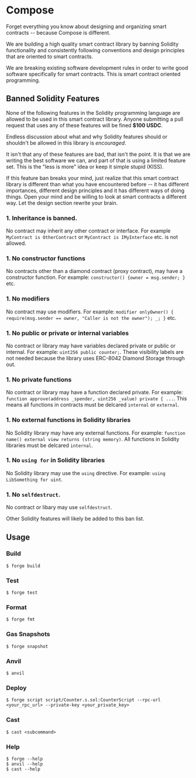 # Compose

Forget everything you know about designing and organizing smart contracts -- because Compose is different.

We are building a high quality smart contract library by banning Solidity functionality and consistently following conventions and design principles that are oriented to smart contracts.

We are breaking existing software development rules in order to write good software specifically for smart contracts. This is smart contract oriented programming.

## Banned Solidity Features

None of the following features in the Solidity programming language are allowed to be used in this smart contract library. Anyone submitting a pull request that uses any of these features will be fined **$100 USDC**.

Endless discussion about what and why Solidity features should or shouldn't be allowed in this library is *encouraged*.

It isn't that any of these features are bad, that isn't the point. It is that we are writing the best software we can, and part of that is using a limited feature set. This is the "less is more" idea or keep it simple stupid (KISS).

If this feature ban breaks your mind, just realize that this smart contract library is different than what you have encountered before -- it has different importances, different design principles and it has different ways of doing things. Open your mind and be willing to look at smart contracts a different way. Let the design section rewrite your brain.

### 1. Inheritance is **banned**.
   
   No contract may inherit any other contract or interface. For example `MyContract is OtherContract` or `MyContract is IMyInterface` etc. is not allowed.

### 1. No constructor functions

   No contracts other than a diamond contract (proxy contract), may have a constructor function. For example: `constructor() {owner = msg.sender; }` etc.

### 1. No modifiers

   No contract may use modifiers. For example: `modifier onlyOwner() { require(msg.sender == owner, "Caller is not the owner"); _; }` etc.

### 1. No public or private or internal variables

   No contract or library may have variables declared private or public or internal. For example: `uint256 public counter;`. These visibility labels are not needed because the library uses ERC-8042 Diamond Storage through out.

### 1. No private functions

   No contract or library may have a function declared private. For example: `function approve(address _spender, uint256 _value) private { ...`. This means all functions in contracts must be delcared `internal` or `external`.

### 1. No external functions in Solidity libraries

   No Solidity library may have any external functions. For example: `function name() external view returns (string memory)`. All functions in Solidity libraries must be delcared `internal`.

### 1. No `using for` in Solidity libraries

   No Solidity library may use the `using` directive. For example: `using LibSomething for uint`.

### 1. No `selfdestruct`.

   No contract or libary may use `selfdestruct`.

Other Solidity features will likely be added to this ban list.






## Usage

### Build

```shell
$ forge build
```

### Test

```shell
$ forge test
```

### Format

```shell
$ forge fmt
```

### Gas Snapshots

```shell
$ forge snapshot
```

### Anvil

```shell
$ anvil
```

### Deploy

```shell
$ forge script script/Counter.s.sol:CounterScript --rpc-url <your_rpc_url> --private-key <your_private_key>
```

### Cast

```shell
$ cast <subcommand>
```

### Help

```shell
$ forge --help
$ anvil --help
$ cast --help
```
